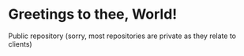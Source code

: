# Greetings to thee, World!
Public repository (sorry, most repositories are private as they relate to clients)
